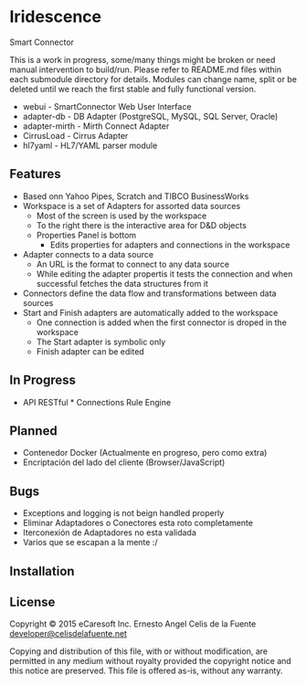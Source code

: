 # Iridescence

Smart Connector

This is a work in progress, some/many things might be broken or need
manual intervention to build/run. Please refer to README.md files within
each submodule directory for details. Modules can change name, split or
be deleted until we reach the first stable and fully functional version.

  * webui         - SmartConnector Web User Interface
  * adapter-db    - DB Adapter (PostgreSQL, MySQL, SQL Server, Oracle)
  * adapter-mirth - Mirth Connect Adapter
  * CirrusLoad    - Cirrus Adapter
  * hl7yaml       - HL7/YAML parser module

Features
--------

  * Based onn Yahoo Pipes, Scratch and TIBCO BusinessWorks
  * Workspace is a set of Adapters for assorted data sources
    * Most of the screen is used by the workspace
    * To the right there is the interactive area for D&D objects
    * Properties Panel is bottom
      - Edits properties for adapters and connections in the workspace
  * Adapter connects to a data source
    * An URL is the format to connect to any data source
    * While editing the adapter propertis it tests the connection and
      when successful fetches the data structures from it
  * Connectors define the data flow and transformations between data
    sources
  * Start and Finish adapters are automatically added to the workspace
    * One connection is added when the first connector is droped in the
      workspace
    * The Start adapter is symbolic only
    * Finish adapter can be edited

In Progress
-----------

   * API RESTful
    * Connections Rule Engine

Planned
-------

  * Contenedor Docker (Actualmente en progreso, pero como extra)
  * Encriptación del lado del cliente (Browser/JavaScript)

Bugs
----

  * Exceptions and logging is not beign handled properly
  * Eliminar Adaptadores o Conectores esta roto completamente
  * Iterconexión de Adaptadores no esta validada
  * Varios que se escapan a la mente :/



## Installation

## License

Copyright © 2015 eCaresoft Inc.
Ernesto Angel Celis de la Fuente <developer@celisdelafuente.net>

Copying and distribution of this file, with or without modification,
are permitted in any medium without royalty provided the copyright
notice and this notice are preserved.  This file is offered as-is,
without any warranty.
